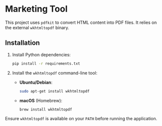 # Marketing Tool

This project uses `pdfkit` to convert HTML content into PDF files. It relies on the external `wkhtmltopdf` binary.

## Installation

1. Install Python dependencies:

   ```bash
   pip install -r requirements.txt
   ```

2. Install the `wkhtmltopdf` command-line tool:

   - **Ubuntu/Debian**:
     ```bash
     sudo apt-get install wkhtmltopdf
     ```
   - **macOS** (Homebrew):
     ```bash
     brew install wkhtmltopdf
     ```

Ensure `wkhtmltopdf` is available on your `PATH` before running the application.
